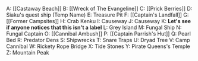 A: [[Castaway Beach]]
B: [[Wreck of The Evangeline]]
C: [[Prick Berries]]
D: Siaku's quest ship (Temp Name)
E: Treasure Pit
F: [[Captain's Landfall]]
G: [[Former Campsites]]
H: Crab Kenku
I: Causeway
J: Causeway
K: **Let's see if anyone notices that this isn't a label**
L: Grey Island
M: Fungal Ship
N: Fungal Captain
O: [[Cannibal Ambush]]
P: [[Captain Parrish's Hut]]
Q: Pearl Bed
R: Predator Dens
S: Shipwrecks
T: Snare Traps
U: Dryad Tree
V: Camp Cannibal
W: Rickety Rope Bridge
X: Tide Stones
Y: Pirate Queens's Temple
Z: Mountain Peak
